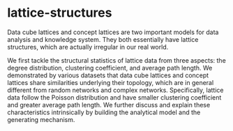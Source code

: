 # lattice-structures
Data cube lattices and concept lattices are two important models for data analysis and knowledge system. They both essentially have lattice structures, which are actually irregular in our real world.

We first tackle the structural statistics of lattice data from three aspects: the degree distribution, clustering coefficient, and average path length. We demonstrated by various datasets that data cube lattices and concept lattices share similarities underlying their topology, which are in general different from random networks and complex networks. Specifically, lattice data follow the Poisson distribution and have smaller clustering coefficient and greater average path length. We further discuss and explain these characteristics intrinsically by building the analytical model and the generating mechanism.


